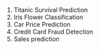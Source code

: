1. Titanic Survival Prediction
2. Iris Flower Classification
3. Car Price Prediction 
4. Credit Card Fraud Detection
5. Sales prediction
